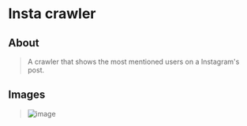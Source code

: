 # Insta crawler

## About 
> A crawler that shows the most mentioned users on a Instagram's post.

## Images
> ![image](https://github.com/docafavarato/insta-crawler/assets/98183878/6b1052e0-d609-4ce6-921f-e329fadf2534)
